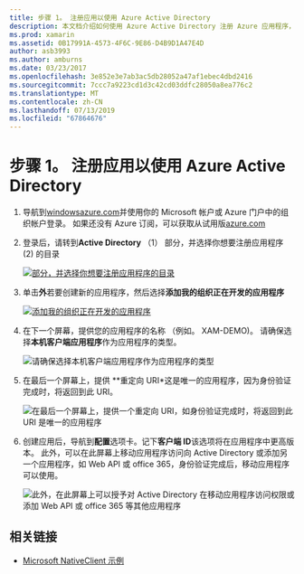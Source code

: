 ```yaml
---
title: 步骤 1。 注册应用以使用 Azure Active Directory
description: 本文档介绍如何使用 Azure Active Directory 注册 Azure 应用程序，以便移动客户端可以安全地访问。
ms.prod: xamarin
ms.assetid: 0B17991A-4573-4F6C-9E86-D4B9D1A47E4D
author: asb3993
ms.author: amburns
ms.date: 03/23/2017
ms.openlocfilehash: 3e852e3e7ab3ac5db28052a47af1ebec4dbd2416
ms.sourcegitcommit: 7ccc7a9223cd1d3c42cd03ddfc28050a8ea776c2
ms.translationtype: MT
ms.contentlocale: zh-CN
ms.lasthandoff: 07/13/2019
ms.locfileid: "67864676"
---
```

# <a name="step-1-register-an-app-to-use-azure-active-directory"></a>步骤 1。 注册应用以使用 Azure Active Directory

1. 导航到[windowsazure.com](https://manage.windowsazure.com)并使用你的 Microsoft 帐户或 Azure 门户中的组织帐户登录。 如果还没有 Azure 订阅，可以获取从试用版[azure.com](https://www.azure.com)

2. 登录后，请转到**Active Directory** （1） 部分，并选择你想要注册应用程序 (2) 的目录

   [![](register-images/01.-active-directory-in-azure-portal-sml.jpg "部分，并选择你想要注册应用程序的目录")](register-images/01.-active-directory-in-azure-portal.jpg#lightbox)

3. 单击**外**若要创建新的应用程序，然后选择**添加我的组织正在开发的应用程序**

   [![](register-images/02.-add-new-application-sml.jpg "添加我的组织正在开发的应用程序")](register-images/02.-add-new-application.jpg#lightbox)

4. 在下一个屏幕，提供您的应用程序的名称 （例如。 XAM-DEMO)。
   请确保选择**本机客户端应用程序**作为应用程序的类型。

   ![](register-images/03.-app-name.jpg "请确保选择本机客户端应用程序作为应用程序的类型")

5. 在最后一个屏幕上，提供 **重定向 URI*这是唯一的应用程序，因为身份验证完成时，将返回到此 URI。

   ![](register-images/04.-app-redirect.jpg "在最后一个屏幕上，提供一个重定向 URI，如身份验证完成时，将返回到此 URI 是唯一的应用程序")

6. 创建应用后，导航到**配置**选项卡。记下**客户端 ID**该选项将在应用程序中更高版本。 此外，可以在此屏幕上移动应用程序访问向 Active Directory 或添加另一个应用程序，如 Web API 或 office 365，身份验证完成后，移动应用程序可以使用。

     ![](register-images/05.-configure.jpg "此外，在此屏幕上可以授予对 Active Directory 在移动应用程序访问权限或添加 Web API 或 office 365 等其他应用程序")



## <a name="related-links"></a>相关链接

- [Microsoft NativeClient 示例](https://github.com/AzureADSamples/NativeClient-MultiTarget-DotNet)

